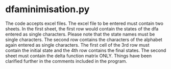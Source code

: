 # dfaminimisation.py
The code accepts excel files. The excel file to be entered must contain two sheets. In the first sheet, the first row would contain the states of the dfa entered as single characters. Please note that the state names must be single characters. The second row contains the characters of the alphabet again entered as single characters. The first cell of the 3rd row must contain the initial state and the 4th row contains the final states. The second sheet must contain the delta function matrix ONLY. Things have been clarified further in the comments included in the program. 

